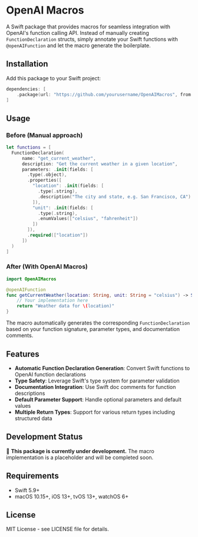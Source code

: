 # OpenAI Macros

A Swift package that provides macros for seamless integration with OpenAI's function calling API. Instead of manually creating `FunctionDeclaration` structs, simply annotate your Swift functions with `@openAIFunction` and let the macro generate the boilerplate.

## Installation

Add this package to your Swift project:

```swift
dependencies: [
    .package(url: "https://github.com/yourusername/OpenAIMacros", from: "1.0.0")
]
```

## Usage

### Before (Manual approach)
```swift
let functions = [
  FunctionDeclaration(
      name: "get_current_weather",
      description: "Get the current weather in a given location",
      parameters: .init(fields: [
        .type(.object),
        .properties([
          "location": .init(fields: [
            .type(.string),
            .description("The city and state, e.g. San Francisco, CA")
          ]),
          "unit": .init(fields: [
            .type(.string),
            .enumValues(["celsius", "fahrenheit"])
          ])
        ]),
        .required(["location"])
      ])
  )
]
```

### After (With OpenAI Macros)
```swift
import OpenAIMacros

@openAIFunction
func getCurrentWeather(location: String, unit: String = "celsius") -> String {
    // Your implementation here
    return "Weather data for \(location)"
}
```

The macro automatically generates the corresponding `FunctionDeclaration` based on your function signature, parameter types, and documentation comments.

## Features

- **Automatic Function Declaration Generation**: Convert Swift functions to OpenAI function declarations
- **Type Safety**: Leverage Swift's type system for parameter validation
- **Documentation Integration**: Use Swift doc comments for function descriptions
- **Default Parameter Support**: Handle optional parameters and default values
- **Multiple Return Types**: Support for various return types including structured data

## Development Status

🚧 **This package is currently under development.** The macro implementation is a placeholder and will be completed soon.

## Requirements

- Swift 5.9+
- macOS 10.15+, iOS 13+, tvOS 13+, watchOS 6+

## License

MIT License - see LICENSE file for details.

